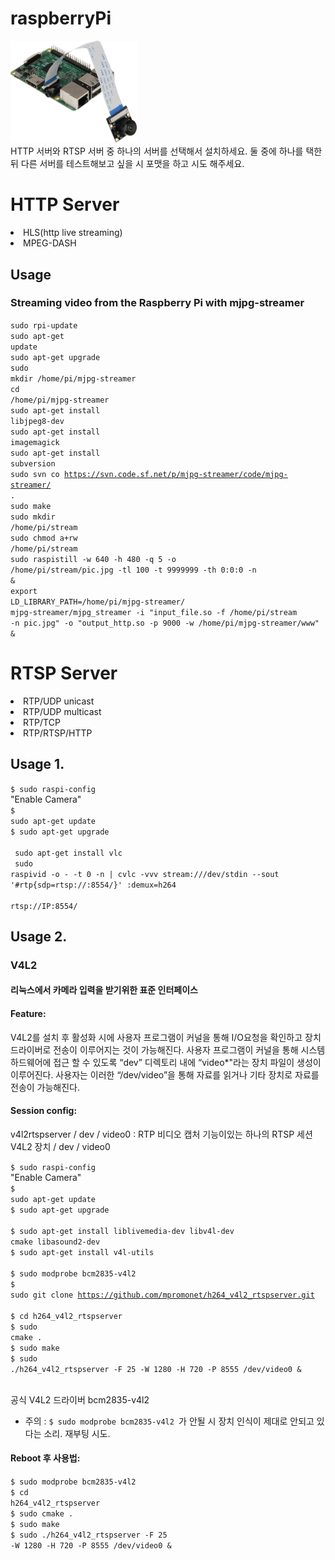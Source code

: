 # raspberryPi
<img src="/RPI_Camera.png" width="40%" height="40%"></br>
HTTP 서버와 RTSP 서버 중 하나의 서버를 선택해서 설치하세요.
둘 중에 하나를 택한뒤 다른 서버를 테스트해보고 싶을 시 포맷을 하고 시도 해주세요.


# HTTP Server
<li>HLS(http live streaming)</li>
<li>MPEG-DASH</li>

## Usage
### Streaming video from the Raspberry Pi with mjpg-streamer
<code>sudo rpi-update</code></br>
<code>sudo apt-get update</code></br>
<code>sudo apt-get upgrade</code></br>
<code>sudo mkdir /home/pi/mjpg-streamer</code></br>
<code>cd /home/pi/mjpg-streamer</code></br>
<code>sudo apt-get install libjpeg8-dev</code></br>
<code>sudo apt-get install imagemagick</code></br>
<code>sudo apt-get install subversion</code></br>
<code>sudo svn co https://svn.code.sf.net/p/mjpg-streamer/code/mjpg-streamer/ .</code></br>
<code>sudo make</code></br>
<code>sudo mkdir /home/pi/stream</code></br>
<code>sudo chmod a+rw /home/pi/stream</code></br>
<code>sudo raspistill -w 640 -h 480 -q 5 -o /home/pi/stream/pic.jpg -tl 100 -t 9999999 -th 0:0:0 -n &</code></br>
<code>export LD_LIBRARY_PATH=/home/pi/mjpg-streamer/</code></br>
<code>mjpg-streamer/mjpg_streamer -i "input_file.so -f /home/pi/stream -n pic.jpg" -o "output_http.so -p 9000 -w /home/pi/mjpg-streamer/www" &</code></br>







# RTSP Server
<li>RTP/UDP unicast</li>
<li>RTP/UDP multicast</li>
<li>RTP/TCP</li>
<li>RTP/RTSP/HTTP</li>

## Usage 1.
<code>$ sudo raspi-config </code></br>
"Enable Camera"</br>
<code>$ sudo apt-get update </code></br>
<code>$ sudo apt-get upgrade </code></br>
<code> sudo apt-get install vlc </code></br>
<code> sudo raspivid -o - -t 0 -n | cvlc -vvv stream:///dev/stdin --sout '#rtp{sdp=rtsp://:8554/}' :demux=h264 </code></br>
<code> rtsp://IP:8554/ </code></br>


## Usage 2.
### V4L2 
#### 리눅스에서 카메라 입력을 받기위한 표준 인터페이스
#### Feature:
V4L2를 설치 후 활성화 시에 사용자 프로그램이 커널을 통해 I/O요청을 확인하고 장치 드라이버로 전송이 이루어지는 것이 가능해진다. 
사용자 프로그램이 커널을 통해 시스템 하드웨어에 접근 할 수 있도록 “dev” 디렉토리 내에 “video*"라는 장치 파일이 생성이 이루어진다. 
사용자는 이러한 “/dev/video”을 통해 자료를 읽거나 기타 장치로 자료를 전송이 가능해진다.

#### Session config:
v4l2rtspserver / dev / video0 : RTP 비디오 캡처 기능이있는 하나의 RTSP 세션 V4L2 장치 / dev / video0

<code>$ sudo raspi-config </code></br>
"Enable Camera"</br>
<code>$ sudo apt-get update </code></br>
<code>$ sudo apt-get upgrade </code></br>
<code>$ sudo apt-get install liblivemedia-dev libv4l-dev cmake libasound2-dev </code></br>
<code>$ sudo apt-get install v4l-utils </code></br>
<code>$ sudo modprobe bcm2835-v4l2 </code></br>
<code>$ sudo git clone https://github.com/mpromonet/h264_v4l2_rtspserver.git </code></br>
<code>$ cd h264_v4l2_rtspserver </code></br>
<code>$ sudo cmake . </code></br>
<code>$ sudo make </code></br>
<code>$  sudo ./h264_v4l2_rtspserver -F 25 -W 1280 -H 720 -P 8555 /dev/video0 & </code></br>

공식 V4L2 드라이버 bcm2835-v4l2
* 주의 : <code>$ sudo modprobe bcm2835-v4l2 </code>가 안될 시 장치 인식이 제대로 안되고 있다는 소리. 재부팅 시도.

#### Reboot 후 사용법:
<code>$ sudo modprobe bcm2835-v4l2 </code></br>
<code>$ cd h264_v4l2_rtspserver </code></br>
<code>$ sudo cmake . </code></br>
<code>$ sudo make </code></br>
<code>$  sudo ./h264_v4l2_rtspserver -F 25 -W 1280 -H 720 -P 8555 /dev/video0 & </code></br>

